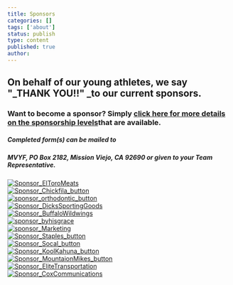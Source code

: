 ```yaml
---
title: Sponsors
categories: []
tags: ['about']
status: publish
type: content
published: true
author: 
---
```

## On behalf of our young athletes, we say "_THANK YOU!!" _to our current sponsors.

### 

### Want to become a sponsor? Simply [click here for more details on the sponsorship levels](http://mvcowboysfootball.files.wordpress.com/2013/08/sponsorship-packet-mvyf-2013.pdf "Sponsorship Forms")that are available.

##### Completed form(s) can be mailed to

##### **MVYF, PO Box 2182, Mission Viejo, CA 92690** or given to your Team Representative.

[![Sponsor_ElToroMeats](http://mvcowboysfootball.files.wordpress.com/2012/09/sponsor_eltoromeats1.jpg)](http://www.eltoromeats.com/html/home.html)  
 [![Sponsor_Chickfila_button](http://mvcowboysfootball.files.wordpress.com/2012/09/sponsor_chickfila_button.jpg)](http://www.cfarestaurant.com/eltororoad/home)  
 [![sponsor_orthodontic_button](http://mvcowboysfootball.files.wordpress.com/2012/09/sponsor_orthodontic_button.jpg)](http://www.advancedorthodonticcenter.com/user/)  
 [![Sponsor_DicksSportingGoods](http://mvcowboysfootball.files.wordpress.com/2012/09/sponsor_dicksportinggoods_button.jpg)](http://www.dickssportinggoods.com/home/index.jsp)  
 [![Sponsor_BuffaloWildwings](http://mvcowboysfootball.files.wordpress.com/2012/09/sponsor_buffalowildwings_button.jpg)](http://www.buffalowildwings.com/locations/Detail/3419)  
 [![sponsor_byhisgrace](http://mvcowboysfootball.files.wordpress.com/2012/09/sponsor_byhisgrace_button.jpg)](http://www.byhisgracephotography.com/)  
 [![sponsor_Marketing](http://mvcowboysfootball.files.wordpress.com/2012/09/sponsor_incrediblemarketing_button.jpg)](http://www.incrediblemarketing.com/)  
 [![Sponsor_Staples_button](http://mvcowboysfootball.files.wordpress.com/2012/09/sponsor_staples_button.jpg)](http://www.staples.com)  
 [![Sponsor_Socal_button](http://mvcowboysfootball.files.wordpress.com/2013/08/sponsor_socal_button.jpg)](http://www.socalpizzamv.com/)  
 [![Sponsor_KoolKahuna_button](http://mvcowboysfootball.files.wordpress.com/2012/09/sponsor_koolhahunameats.jpg)](http://www.koolkahunashaveice.com/)  
 [![Sponsor_MountaionMikes_button](http://mvcowboysfootball.files.wordpress.com/2013/08/sponsor_mountainmikes_button.jpg)](http://www.mountainmikes.com/)  
 [![Sponsor_EliteTransportation](http://mvcowboysfootball.files.wordpress.com/2012/09/sponsor_elitetransportation1.jpg)](http://www.elitetransportation.org/index.html)  
 [![Sponsor_CoxCommunications](http://mvcowboysfootball.files.wordpress.com/2012/09/sponsor_coxcommunications.jpg)](http://ww2.cox.com/residential/orangecounty/home.cox)

